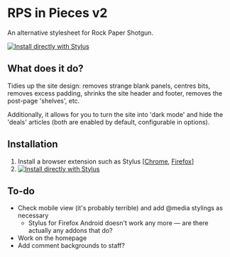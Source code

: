 # RPS in Pieces v2
An alternative stylesheet for Rock Paper Shotgun. 

[![Install directly with Stylus](https://img.shields.io/badge/Install%20directly%20with-Stylus-00adad.svg)](https://raw.githubusercontent.com/Bzly/RPS-in-Pieces/main/rps.user.css)

## What does it do?
Tidies up the site design: removes strange blank panels, centres bits, removes excess padding, shrinks the site header and footer, removes the post-page 'shelves', etc.

Additionally, it allows for you to turn the site into 'dark mode' and hide the 'deals' articles (both are enabled by default, configurable in options).

## Installation
1. Install a browser extension such as Stylus \[[Chrome](https://chrome.google.com/webstore/detail/stylus/clngdbkpkpeebahjckkjfobafhncgmne?hl=en), [Firefox](https://addons.mozilla.org/en-GB/firefox/addon/styl-us/)\]
2. [![Install directly with Stylus](https://img.shields.io/badge/Install%20directly%20with-Stylus-00adad.svg)](https://raw.githubusercontent.com/Bzly/RPS-in-Pieces/main/rps.user.css)

## To-do
* Check mobile view (it's probably terrible) and add @media stylings as necessary
	* Stylus for Firefox Android doesn't work any more — are there actually any addons that do?
* Work on the homepage
* Add comment backgrounds to staff?
